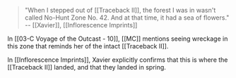 > "When I stepped out of [[Traceback II]], the forest I was in wasn't called No-Hunt Zone No. 42. And at that time, it had a sea of flowers."
> -- [[Xavier]], [[Inflorescence Imprints]]

In [[03-C Voyage of the Outcast - 10]], [[MC]] mentions seeing wreckage in this zone that reminds her of the intact [[Traceback II]].

In [[Inflorescence Imprints]], Xavier explicitly confirms that this is where the [[Traceback II]] landed, and that they landed in spring.
